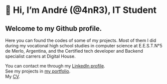 # 👋 Hi, I’m André (@4nR3), IT Student
## Welcome to my Github profile.
  
Here you can found the codes of some of my projects.
Most of them I did during my vocational high school studies in computer science at E.E.S.T.N°5 de Merlo, Argentina, and the Certified tech developer and Backend specialist carrers at Digital House.

You can contact me through my [LinkedIn profile](https://www.linkedin.com/in/andr%C3%A9-alvarez-574160208/).  
See my projects in [my portfolio](https://4nr3.github.io/My-Portfolio/).  
My [CV](https://drive.google.com/file/d/1zUPHo_jfOhL06Jx4Yov0LP2HrywcsSmE/view?usp=sharing).  


<!---
4nR3/4nR3 is a ✨ special ✨ repository because its `README.md` (this file) appears on your GitHub profile.
You can click the Preview link to take a look at your changes.
--->
